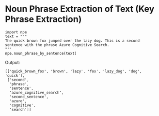 # Noun Phrase Extraction of Text (Key Phrase Extraction)

```
import npe
text = """
The quick brown fox jumped over the lazy dog. This is a second sentence with the phrase Azure Cognitive Search.
"""
npe.noun_phrase_by_sentence(text)
```

Output:

```
[['quick_brown_fox', 'brown', 'lazy', 'fox', 'lazy_dog', 'dog', 'quick'],
 ['second',
  'phrase',
  'sentence',
  'azure_cognitive_search',
  'second_sentence',
  'azure',
  'cognitive',
  'search']]
```

